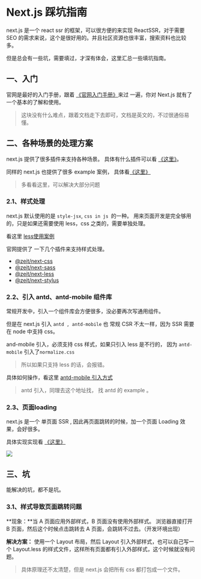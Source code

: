 # Next.js 踩坑指南

next.js 是一个 react ssr 的框架，可以很方便的来实现 ReactSSR，对于需要 SEO 的需求来说，这个是很好用的。并且社区资源也很丰富，搜索资料也比较多。



但是总会有一些坑，需要填过，才深有体会，这里汇总一些填坑指南。



## 一、入门

官网是最好的入门手册，跟着 [《官网入门手册》](https://nextjs.org/learn/basics/getting-started)来过 一遍，你对 Next.js 就有了一个基本的了解和使用。

> 这块没有什么难点，跟着文档走下去即可，文档是英文的，不过很通俗易懂。



## 二、各种场景的处理方案

next.js 提供了很多插件来支持各种场景。 具体有什么插件可以看 [《这里》](https://github.com/zeit/next-plugins)。

同样的 next.js 也提供了很多 example 案例， 具体看[《这里》](https://github.com/zeit/next.js/blob/canary/examples/)

> 多看看这里，可以解决大部分问题



### 2.1、样式处理

next.js 默认使用的是 `style-jsx`, `css in js `的一种。 用来页面开发是完全够用的，只是如果还需要使用 less，css 之类的，需要单独处理。

看这里 [less使用案例](https://github.com/zeit/next.js/blob/canary/examples/with-next-less/next.config.js) 



官网提供了 一下几个插件来支持样式处理。

- [@zeit/next-css](https://github.com/zeit/next-plugins/blob/master/packages/next-css)
- [@zeit/next-sass](https://github.com/zeit/next-plugins/blob/master/packages/next-sass)
- [@zeit/next-less](https://github.com/zeit/next-plugins/blob/master/packages/next-less)
- [@zeit/next-stylus](https://github.com/zeit/next-plugins/blob/master/packages/next-stylus)



### 2.2、引入 antd、antd-mobile 组件库

常规开发中，引入一个组件库会方便很多，没必要再次写通用组件。

但是在 next.js 引入 `antd , antd-mobile`  也 常规 CSR 不太一样，因为 SSR 需要在 node 中支持 css。



and-mobile 引入，必须支持 css 样式，如果只引入 less 是不行的， 因为 `antd-mobile` 引入了`normalize.css` 

> 所以如果只支持 less 的话，会报错。



具体如何操作，看这里 [antd-mobile 引入方式](https://github.com/zeit/next.js/blob/canary/examples/with-antd-mobile/next.config.js)

> antd 引入，同理去这个地址找， 找 antd 的 example 。



### 2.3、页面loading

next.js 是一个 单页面 SSR , 因此再页面跳转的时候，加一个页面 Loading 效果，会好很多。

具体实现实现看 [《这里》](https://github.com/zeit/next.js/blob/canary/examples/with-loading/pages/_app.js)

![](https://tva1.sinaimg.cn/large/0082zybpgy1gbnuwft25tj30qu056mx3.jpg)



## 三、坑

能解决的坑，都不是坑。



### 3.1、样式导致页面跳转问题

**现象：**当 A 页面应用外部样式，B 页面没有使用外部样式。 浏览器直接打开 B 页面，然后这个时候点击跳转去 A 页面，会跳转不过去。（开发环境出现）

**解决方案：** 使用一个 Layout 布局，然后 Layout 引入外部样式，也可以自己写一个  Layout.less 的样式文件，这样所有页面都有引入外部样式，这个时候就没有问题。

> 具体原理还不太清楚，但是 next.js 会把所有 css 都打包成一个文件。





